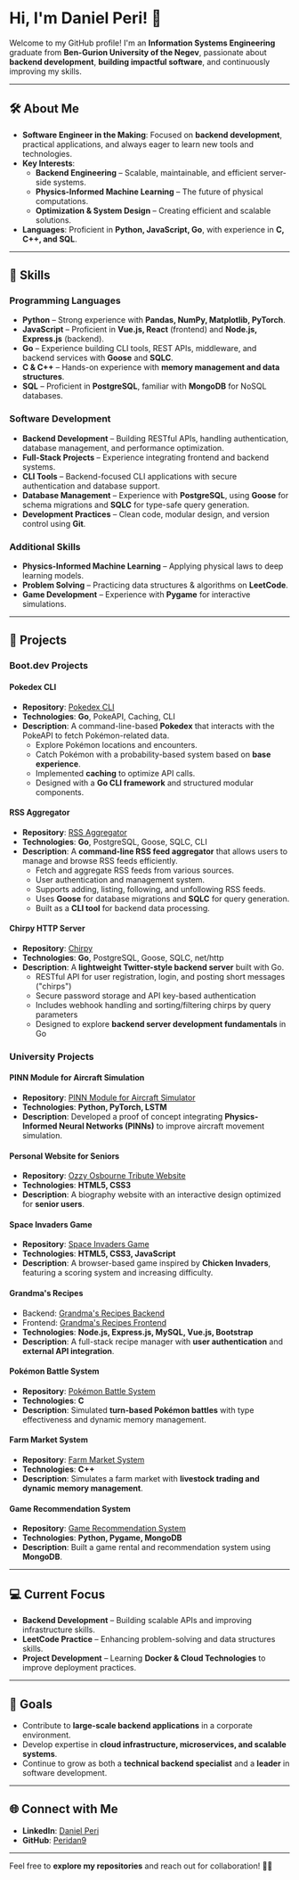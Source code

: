 # **Hi, I'm Daniel Peri!** 👋  

Welcome to my GitHub profile! I'm an **Information Systems Engineering** graduate from **Ben-Gurion University of the Negev**, passionate about **backend development**, **building impactful software**, and continuously improving my skills.  

---

## **🛠️ About Me**  

- **Software Engineer in the Making**: Focused on **backend development**, practical applications, and always eager to learn new tools and technologies.  
- **Key Interests**:  
  - **Backend Engineering** – Scalable, maintainable, and efficient server-side systems.  
  - **Physics-Informed Machine Learning** – The future of physical computations.  
  - **Optimization & System Design** – Creating efficient and scalable solutions.  
- **Languages**: Proficient in **Python, JavaScript, Go**, with experience in **C, C++, and SQL**.  

---

## **🌟 Skills**  

### **Programming Languages**  
- **Python** – Strong experience with **Pandas, NumPy, Matplotlib, PyTorch**.  
- **JavaScript** – Proficient in **Vue.js, React** (frontend) and **Node.js, Express.js** (backend).  
- **Go** – Experience building CLI tools, REST APIs, middleware, and backend services with **Goose** and **SQLC**.  
- **C & C++** – Hands-on experience with **memory management and data structures**.  
- **SQL** – Proficient in **PostgreSQL**, familiar with **MongoDB** for NoSQL databases.  

### **Software Development**  
- **Backend Development** – Building RESTful APIs, handling authentication, database management, and performance optimization.  
- **Full-Stack Projects** – Experience integrating frontend and backend systems.  
- **CLI Tools** – Backend-focused CLI applications with secure authentication and database support.  
- **Database Management** – Experience with **PostgreSQL**, using **Goose** for schema migrations and **SQLC** for type-safe query generation.  
- **Development Practices** – Clean code, modular design, and version control using **Git**.  

### **Additional Skills**  
- **Physics-Informed Machine Learning** – Applying physical laws to deep learning models.  
- **Problem Solving** – Practicing data structures & algorithms on **LeetCode**.  
- **Game Development** – Experience with **Pygame** for interactive simulations.  

---

## **📂 Projects**  

### **Boot.dev Projects**  
#### **Pokedex CLI**  
- **Repository**: [Pokedex CLI](https://github.com/Peridan9/Pokedex)  
- **Technologies**: **Go**, PokeAPI, Caching, CLI  
- **Description**: A command-line-based **Pokedex** that interacts with the PokeAPI to fetch Pokémon-related data.  
  - Explore Pokémon locations and encounters.  
  - Catch Pokémon with a probability-based system based on **base experience**.  
  - Implemented **caching** to optimize API calls.  
  - Designed with a **Go CLI framework** and structured modular components.  

#### **RSS Aggregator**  
- **Repository**: [RSS Aggregator](https://github.com/Peridan9/RSS-Aggregator)  
- **Technologies**: **Go**, PostgreSQL, Goose, SQLC, CLI  
- **Description**: A **command-line RSS feed aggregator** that allows users to manage and browse RSS feeds efficiently.  
  - Fetch and aggregate RSS feeds from various sources.  
  - User authentication and management system.  
  - Supports adding, listing, following, and unfollowing RSS feeds.  
  - Uses **Goose** for database migrations and **SQLC** for query generation.  
  - Built as a **CLI tool** for backend data processing.  

#### **Chirpy HTTP Server**  
- **Repository**: [Chirpy](https://github.com/Peridan9/learn-http-server)  
- **Technologies**: **Go**, PostgreSQL, Goose, SQLC, net/http  
- **Description**: A **lightweight Twitter-style backend server** built with Go.  
  - RESTful API for user registration, login, and posting short messages ("chirps")  
  - Secure password storage and API key-based authentication  
  - Includes webhook handling and sorting/filtering chirps by query parameters  
  - Designed to explore **backend server development fundamentals** in Go  

### **University Projects**  

#### **PINN Module for Aircraft Simulation**  
- **Repository**: [PINN Module for Aircraft Simulator](https://github.com/Peridan9/PINN-module-for-aircraft-simulator)  
- **Technologies**: **Python, PyTorch, LSTM**  
- **Description**: Developed a proof of concept integrating **Physics-Informed Neural Networks (PINNs)** to improve aircraft movement simulation.  

#### **Personal Website for Seniors**  
- **Repository**: [Ozzy Osbourne Tribute Website](https://github.com/Peridan9/Ozzy-Osbourne)  
- **Technologies**: **HTML5, CSS3**  
- **Description**: A biography website with an interactive design optimized for **senior users**.  

#### **Space Invaders Game**  
- **Repository**: [Space Invaders Game](https://github.com/Peridan9/SpaceShip-Game)  
- **Technologies**: **HTML5, CSS3, JavaScript**  
- **Description**: A browser-based game inspired by **Chicken Invaders**, featuring a scoring system and increasing difficulty.  

#### **Grandma's Recipes**  
- Backend: [Grandma's Recipes Backend](https://github.com/Peridan9/Grandma-s-Recipes-backend)  
- Frontend: [Grandma's Recipes Frontend](https://github.com/Peridan9/Grandma-s-Recipes-Frontend)  
- **Technologies**: **Node.js, Express.js, MySQL, Vue.js, Bootstrap**  
- **Description**: A full-stack recipe manager with **user authentication** and **external API integration**.  

#### **Pokémon Battle System**  
- **Repository**: [Pokémon Battle System](https://github.com/Peridan9/Pokemon-Battles-Management-1)  
- **Technologies**: **C**  
- **Description**: Simulated **turn-based Pokémon battles** with type effectiveness and dynamic memory management.  

#### **Farm Market System**  
- **Repository**: [Farm Market System](https://github.com/Peridan9/Farm-Market-System)  
- **Technologies**: **C++**  
- **Description**: Simulates a farm market with **livestock trading and dynamic memory management**.  

#### **Game Recommendation System**  
- **Repository**: [Game Recommendation System](https://github.com/Peridan9/Game-Recommendation-System)  
- **Technologies**: **Python, Pygame, MongoDB**  
- **Description**: Built a game rental and recommendation system using **MongoDB**.  

---

## **💻 Current Focus**  

- **Backend Development** – Building scalable APIs and improving infrastructure skills.  
- **LeetCode Practice** – Enhancing problem-solving and data structures skills.  
- **Project Development** – Learning **Docker & Cloud Technologies** to improve deployment practices.  

---

## **🎯 Goals**  

- Contribute to **large-scale backend applications** in a corporate environment.  
- Develop expertise in **cloud infrastructure, microservices, and scalable systems**.  
- Continue to grow as both a **technical backend specialist** and a **leader** in software development.  

---

## **🌐 Connect with Me**  

- **LinkedIn**: [Daniel Peri](https://www.linkedin.com/in/daniel-peri-5b0a022b1/)  
- **GitHub**: [Peridan9](https://github.com/Peridan9?tab=repositories)  

---

Feel free to **explore my repositories** and reach out for collaboration! 🚀✨
